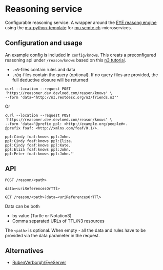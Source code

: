 # Reasoning service

Configurable reasoning service. A wrapper around the [EYE reasong engine](https://github.com/josd/eye) using the [mu-python-template](https://github.com/mu-semtech/mu-python-template) for [mu.semte.ch](http://mu.semte.ch)-microservices.

## Configuration and usage

An example config is included in `config/knows`. This creats a preconfigured reasoning api under `/reason/knows` based on this [n3 tutorial](https://n3.restdesc.org/).

- `.n3`-files contain rules and data
- `.n3q`-files contain the query (optional). If no query files are provided, the full deductive closure will be returned

```
curl --location --request POST 'https://reasoner.dev.devloed.com/reason/knows' \
--form 'data="http://n3.restdesc.org/n3/friends.n3"'
```

Or

```
curl --location --request POST 'https://reasoner.dev.devloed.com/reason/knows' \
--form 'data="@prefix ppl: <http://example.org/people#>.
@prefix foaf: <http://xmlns.com/foaf/0.1/>.

ppl:Cindy foaf:knows ppl:John.
ppl:Cindy foaf:knows ppl:Eliza.
ppl:Cindy foaf:knows ppl:Kate.
ppl:Eliza foaf:knows ppl:John.
ppl:Peter foaf:knows ppl:John."'
```

## API

```
POST /reason/<path>

data=<uriReferencesOrTTl>
```

```
GET /reason/<path>?data=<uriReferencesOrTTl>
```

Data can be both
- by value (Turtle or Notation3)
- Comma separated URLs of TTL/N3 resources

The `<path>` is optional. When empty - all the data and rules have to be provided via the data parameter in the request.

## Alternatives
- [RubenVerborgh/EyeServer](https://github.com/RubenVerborgh/EyeServer/)

